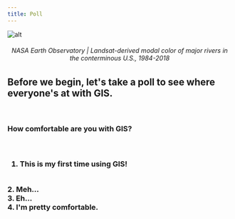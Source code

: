 ```yaml
---
title: Poll
---
```


![alt](/arcgis-online/img/rivers_changing_colors.jpg)
<center><h6>NASA Earth Observatory | Landsat-derived modal color of major rivers in the conterminous U.S., 1984-2018</h6></center>

<h2> Before we begin, let's take a poll to see where everyone's at with GIS. </h2> <br>

<h3> How comfortable are you with GIS? <h3> <br>
  
  1. This is my first time using GIS!
 <br>
  2. Meh...
<br>
  3. Eh...
 <br>
  4. I'm pretty comfortable. 
